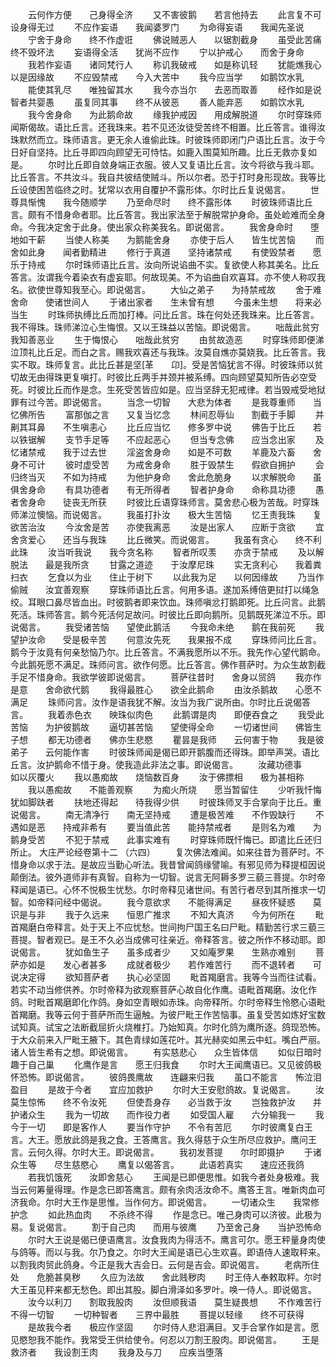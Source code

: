 <!-- { "loadSidebar": true } -->
　　云何作方便　　己身得全济
　　又不害彼鹅　　若言他持去
　　此言复不可　　设身得无过
　　不应作妄语　　我闻婆罗门
　　为命得妄语　　我闻先圣说
　　宁舍于身命　　终不作虚诳
　　佛说贼恶人　　以锯割截身
　　虽受此苦痛　　终不毁坏法
　　妄语得全活　　犹尚不应作
　　宁以护戒心　　而舍于身命
　　我若作妄语　　诸同梵行人
　　称讥我破戒　　如是称讥轻
　　犹能燋我心　　以是因缘故
　　不应毁禁戒　　今入大苦中
　　我今应当学　　如鹅饮水乳
　　能使其乳尽　　唯独留其水
　　我今亦当尔　　去恶而取善
　　经作如是说　　智者共婴愚
　　虽复同其事　　终不从彼恶
　　善人能弃恶　　如鹅饮水乳
　　我今舍身命　　为此鹅命故
　　缘我护戒因　　用成解脱道
　　尔时穿珠师闻斯偈故。语比丘言。还我珠来。若不见还汝徒受苦终不相置。比丘答言。谁得汝珠默然而立。珠师语言。更无余人谁偷此珠。时彼珠师即闭门户语比丘言。汝于今日好自坚持。比丘寻即四向顾望无可恃怙。如鹿入围莫知所趣。比丘无救亦复如是。
　　尔时比丘即自敛身端正衣服。彼人又复语比丘言。汝今将欲与我斗耶。比丘答言。不共汝斗。我自共彼结使贼斗。所以尔者。恐于打时身形现故。我等比丘设使困苦临终之时。犹常以衣用自覆护不露形体。尔时比丘复说偈言。
　　世尊具惭愧　　我今随顺学
　　乃至命尽时　　终不露形体
　　时彼珠师语比丘言。颇有不惜身命者耶。比丘答言。我出家法至于解脱常护身命。虽处崄难而全身命。今我决定舍于此身。使出家众称美我名。即说偈言。
　　我舍身命时　　堕地如干薪
　　当使人称美　　为鹅能舍身
　　亦使于后人　　皆生忧苦恼
　　而舍如此身　　闻者勤精进
　　修行于真道　　坚持诸禁戒
　　有使毁禁者　　愿乐于持戒
　　尔时珠师语比丘言。汝向所说谄曲不实。复欲使人称其美名。比丘答言。汝谓我今着染衣有虚妄耶。何故现美。不为谄曲自欢喜耳。亦不使人称叹我名。欲使世尊知我至心。即说偈言。
　　大仙之弟子　　为持禁戒故
　　舍于难舍命　　使诸世间人
　　于诸出家者　　生未曾有想
　　今虽未生想　　将来必当生
　　时珠师执缚比丘而加打棒。问比丘言。珠在何处还我珠来。比丘答言。我不得珠。珠师涕泣心生悔恨。又以王珠益以苦恼。即说偈言。
　　咄哉此贫穷　　我知善恶业
　　生于悔恨心　　咄哉此贫穷
　　由贫故造恶
　　时穿珠师即便涕泣顶礼比丘足。而白之言。赐我欢喜还与我珠。汝莫自燋亦莫娆我。比丘答言。我实不取。珠师复言。此比丘甚是坚[革　　卬]。受是苦恼犹言不得。时彼珠师以贫切故无由得珠更复嗔打。时彼比丘两手并颈并被系缚。四向顾望莫知所告必空受死。时彼比丘而作是念。生死受苦皆应如是。应当坚辞无犯戒律。若当毁戒受地狱罪有过今苦。即说偈言。
　　当念一切智　　大悲为体者
　　是我尊重师　　当忆佛所告
　　富那伽之言　　又复当忆念
　　林间忍辱仙　　割截于手脚
　　并劓其耳鼻　　不生嗔恚心
　　比丘应当忆　　修多罗中说
　　佛告于比丘　　若以铁锯解
　　支节手足等　　不应起恶心
　　但当专念佛　　应当念出家
　　及忆诸禁戒　　我于过去世
　　淫盗舍身命　　如是不可数
　　羊鹿及六畜　　舍身不可计
　　彼时虚受苦　　为戒舍身命
　　胜于毁禁生　　假欲自拥护
　　会归终当灭　　不如为持戒
　　为他护身命　　舍此危脆身
　　以求解脱命　　虽俱舍身命
　　有具功德者　　有无所得者
　　智者护身命　　命称具功德
　　愚者舍身命　　徒丧无所获
　　时彼比丘语穿珠师言。莫舍悲心极为苦哉。时穿珠师涕泣懊恼。而说偈言。
　　我虽打扑汝　　极大生苦恼
　　忆王责我珠　　复欲苦治汝
　　今汝舍是苦　　亦使我离恶
　　汝是出家人　　应断于贪欲
　　宜舍贪爱心　　还当与我珠
　　比丘微笑。而说偈言。
　　我虽有贪心　　终不利此珠
　　汝当听我说　　我今贪名称
　　智者所叹羡　　亦贪于禁戒
　　及以解脱法　　最是我所贪
　　甘露之道迹　　于汝摩尼珠
　　实无贪利心　　我着粪扫衣
　　乞食以为业　　住止于树下
　　以此我为足　　以何因缘故
　　乃当作偷贼　　汝宜善观察
　　穿珠师语比丘言。何用多语。遂加系缚倍更挝打以绳急绞。耳眼口鼻尽皆血出。时彼鹅者即来饮血。珠师嗔忿打鹅即死。比丘问言。此鹅死活。珠师答言。鹅今死活何足故问。时彼比丘即向鹅所。见鹅既死涕泣不乐。即说偈言。
　　我受诸苦恼　　望使此鹅活
　　今我命未绝　　鹅在我前死
　　我望护汝命　　受是极辛苦
　　何意汝先死　　我果报不成
　　穿珠师问比丘言。鹅今于汝竟有何亲愁恼乃尔。比丘答言。不满我愿所以不乐。我先作心望代鹅命。今此鹅死愿不满足。珠师问言。欲作何愿。比丘答言。佛作菩萨时。为众生故割截手足不惜身命。我欲学彼即说偈言。
　　菩萨往昔时　　舍身以贸鸽
　　我亦作是意　　舍命欲代鹅
　　我得最胜心　　欲全此鹅命
　　由汝杀鹅故　　心愿不满足
　　珠师问言。汝作是语我犹不解。汝当为我广说所由。尔时比丘说偈答言。
　　我着赤色衣　　映珠似肉色
　　此鹅谓是肉　　即便吞食之
　　我受此苦恼　　为护彼鹅故
　　逼切甚苦恼　　望使得全命
　　一切诸世间　　佛皆生子想
　　都无功德者　　佛亦生悲愍
　　瞿昙是我师　　云何害于物
　　我是彼弟子　　云何能作害
　　时彼珠师闻是偈已即开鹅腹而还得珠。即举声哭。语比丘言。汝护鹅命不惜于身。使我造此非法之事。即说偈言。
　　汝藏功德事　　如以灰覆火
　　我以愚痴故　　烧恼数百身
　　汝于佛摽相　　极为甚相称
　　我以愚痴故　　不能善观察
　　为痴火所烧　　愿当暂留住
　　少听我忏悔　　犹如脚趺者
　　扶地还得起　　待我得少供
　　时彼珠师叉手合掌向于比丘。重说偈言。
　　南无清净行　　南无坚持戒
　　遭是极苦难　　不作毁缺行
　　不遇如是恶　　持戒非希有
　　要当值此苦　　能持禁戒者
　　是则名为难　　为鹅身受苦
　　不犯于禁戒　　此事实难有
　　时穿珠师既忏悔已。即遣比丘还归所止。
大庄严论经卷第十二
（六四）
　　复次佛法难闻。如来往昔为菩萨时。不惜身命以求于法。是故应当勤心听法。我昔曾闻鸽缘譬喻。有邪见师为释提桓因说颠倒法。彼外道师非有真智。自称为一切智。说言无阿耨多罗三藐三菩提。尔时帝释闻是语已。心怀不悦极生忧愁。尔时帝释见诸世间。有苦行者尽到其所推求一切智。如帝释问经中偈说。
　　我今意欲求　　不能得满足
　　昼夜怀疑惑　　莫识是与非
　　我于久远来　　恒思广推求
　　不知大真济　　今为何所在
　　毗首羯磨白帝释言。处于天上不应忧愁。世间拘尸国王名曰尸毗。精勤苦行求三藐三菩提。智者观已。是王不久必当成佛可往亲近。帝释答言。彼之所作不移动耶。即说偈言。
　　犹如鱼生子　　虽多成者少
　　又如庵罗果　　生熟亦难别
　　菩萨亦如是　　发心者甚多
　　成就者极少　　若作难苦行
　　而不退转者　　可说决定得
　　欲知菩萨者　　执心必坚固
　　毗首羯磨言。我等今当而往试看。若实不动当修供养。尔时帝释为欲观察菩萨心故自化作鹰。语毗首羯磨。汝化作鸽。时毗首羯磨即化作鸽。身如空青眼如赤珠。向帝释所。尔时帝释生怜愍心语毗首羯磨。我等云何于菩萨所而生逼触。为彼尸毗王作苦恼事。虽复受苦如炼好宝数试知真。试宝之法断截屈折火烧椎打。乃始知真。尔时化鸽为鹰所逐。鸽现恐怖。于大众前来入尸毗王腋下。其色青绿如莲花叶。其光赫奕如黑云中虹。嘴白严丽。诸人皆生希有之想。即说偈言。
　　有实慈悲心　　众生皆体信
　　如似日暗时　　趣于自己巢
　　化鹰作是言　　愿王归我食
　　尔时大王闻鹰语已。又见彼鸽极怀恐怖。即说偈言。
　　彼鸽畏鹰故　　连翩来归我
　　虽口不能言　　怖泣泪盈目
　　是故于今者　　宜应加救护
　　尔时大王安慰鸽故。复说偈言。
　　汝莫生惊怖　　终不令汝死
　　但使吾身存　　必当救于汝
　　岂独救护汝　　并护诸众生
　　我为一切故　　而作役力者
　　如受国人雇　　六分输我一
　　我今于一切　　即是客作人
　　要当作守护　　不令有苦厄
　　尔时彼鹰复白王言。大王。愿放此鸽是我之食。王答鹰言。我久得慈于众生所尽应救护。鹰问王言。云何久得。尔时大王。即说偈言。
　　我初发菩提　　尔时即摄护
　　于诸众生等　　尽生慈愍心
　　鹰复以偈答言。
　　此语若真实　　速应还我鸽
　　若我饥饿死　　汝即舍慈心
　　王闻是已即便思惟。如我今者处身极难。我当云何筹量得理。作是念已即答鹰言。颇有余肉活汝命不。鹰答王言。唯新肉血可济我命。尔时大王作是思惟。当作何方。即说偈言。
　　一切诸众生　　我常修护念
　　如此热血肉　　不杀终不得
　　作是念已。唯己身肉可以济彼。此极为易。复说偈言。
　　割于自己肉　　而用与彼鹰
　　乃至舍己身　　当护恐怖命
　　尔时大王说是偈已便语鹰言。汝食我肉为得活不。鹰言可尔。愿王秤量身肉使与鸽等。而以与我。尔乃食之。尔时大王闻是语已心生欢喜。即语侍人速取秤来。以割我肉贸此鸽身。今正是我大吉会日。云何是吉会。即说偈言。
　　老病所住处　　危脆甚臭秽
　　久应为法故　　舍此贱秽肉
　　时王侍人奉敕取秤。尔时大王虽见秤来都无愁色。即出其股。脚白滑泽如多罗叶。唤一侍人。即说偈言。
　　汝今以利刀　　割取我股肉
　　汝但顺我语　　莫生疑畏想
　　不作难苦行　　不得一切智
　　一切种智者　　三界中最胜
　　菩提以轻缘　　终不可获得
　　是故我今者　　极应作坚固
　　尔时侍人悲泪满目。叉手合掌作如是言。愿见愍恕我不能作。我常受王供给使令。何忍以刀割王股肉。即说偈言。
　　王是救济者　　我设割王肉
　　我身及与刀　　应疾当堕落
